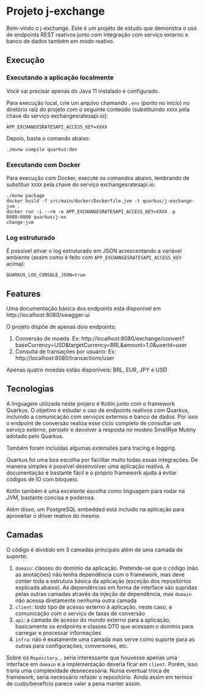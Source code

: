 # Projeto j-exchange

Bem-vindo o j-exchange. Este é um projeto de estudo que demonstra o uso de endpoints
REST reativos junto com integração com serviço externo e banco de dados também em 
modo reativo.

## Execução

### Executando a aplicação localmente

Você vai precisar apenas do Java 11 instalado e configurado.

Para execução local, crie um arquivo chamando `.env` (ponto no início) no diretório
raiz do projeto com o seguinte conteúdo (substituindo `XXXX` pela chave do serviço
exchangesratesapi.io):

```shell script
APP_EXCHANGESRATESAPI_ACCESS_KEY=XXXX
```

Depois, basta o comando abaixo:

```shell script
./mvnw compile quarkus:dev
```

### Executando com Docker

Para execução com Docker, execute os comandos abaixo, lembrando de substituir `XXXX` 
pela chave do serviço exchangesratesapi.io:

```shell script
./mvnw package
docker build -f src/main/docker/Dockerfile.jvm -t quarkus/j-exchange-jvm .
docker run -i --rm -e APP_EXCHANGESRATESAPI_ACCESS_KEY=XXXX -p 8080:8080 quarkus/j-ex
change-jvm
```

### Log estruturado

É possível ativar o log estruturado em JSON acrescentando a variável ambiente (assim
como é feito com `APP_EXCHANGESRATESAPI_ACCESS_KEY` acima):

```shell script
QUARKUS_LOG_CONSOLE_JSON=true
```

## Features

Uma documentação básica dos endpoints está disponível em http://localhost:8080/swagger-ui

O projeto dispõe de apenas dois endpoints:

1. Conversão de moeda. Ex: http://localhost:8080/exchange/convert?baseCurrency=USD&targetCurrency=BRL&amount=1.0&userId=user
2. Consulta de transações por usuário: Ex: http://localhost:8080/transactions/user

Apenas quatro moedas estão disponíveis: BRL, EUR, JPY e USD

## Tecnologias

A linguagem utilizada neste projero é Kotlin junto com o framework Quarkus. O objetivo
é estudar o uso de endpoints reativos com Quarkus, incluindo a comunicação com serviços
externos e banco de dados. Por isso o endpoint de conversão realiza esse ciclo completo
de consultar um serviço externo, persistir e devolver a resposta no modelo SmallRye 
Mutiny adotado pelo Quarkus.

Também foram incluídas algumas extensões para tracing e logging.

Quarkus foi uma boa escolha por facilitar muito todas essas integrações. De maneira 
simples é possível desenvolver uma aplicação reativa. A documentação é bastante fácil
e o próprio framework ajuda a evitar códigos de IO com bloqueio.

Kotlin também é uma excelente escolha como linguagem para rodar na JVM, bastante concisa
e poderosa.

Além disso, um PostgreSQL embedded está incluído na aplicação para aproveitar o driver
reativo do mesmo.

## Camadas

O código é dividido em 3 camadas principais além de uma camada de suporte: 

1. `domain`: classes do domínio da aplicação. Pretende-se que o código (não as anotações)
   não tenha dependência com o framework, mas deve conter toda a estrutura básica da 
   aplicação (exceção dos repositórios explicada abaixo). As dependências em forma de 
   interface são supridas pelas outras camadas através da injeção de dependência, mas 
   `domain` não acessa diretamente nenhuma outra camada
2. `client`: todo tipo de acesso externo à aplicação, neste caso, a comunicação com o
   serviço de taxas de conversão
3. `api`: a camada de acesso do mundo externo para a aplicação, basicamente os endpoints
   e classes DTO que acessam o domínio para carregar e processar informações
4. `infra`: não é exatamente uma camada mas serve como suporte para as outras para
   configurações, conversores, etc.

Sobre os `Repository`... seria interessante que houvesse apenas uma interface em `domain`
e a implementação deveria ficar em `client`. Porém, isso traria uma complexidade 
desnecessária. Numa eventual troca de framework, seria necessário refazer o repositório.
Ainda assim em termos de custo/benefício parece valer a pena manter assim.